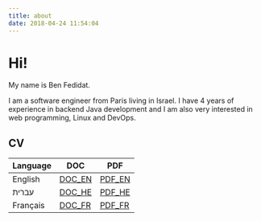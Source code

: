 ```yaml
---
title: about
date: 2018-04-24 11:54:04
---
```


# Hi!

My name is Ben Fedidat.

I am a software engineer from Paris living in Israel.
I have 4 years of experience in backend Java development
and I am also very interested in web programming, Linux and DevOps.

## CV

| Language  | DOC                                                      | PDF                                                      |
| --------- | -------------------------------------------------------- | -------------------------------------------------------- |
| English   | [DOC_EN](/docs/CV_Benjamin_FEDIDAT_EN_02_2018.doc) | [PDF_EN](/docs/CV_Benjamin_FEDIDAT_EN_02_2018.pdf) |
| עברית      | [DOC_HE](/extra/docs/CV_Benjamin_FEDIDAT_HE_02_2018.doc) | [PDF_HE](/docs/CV_Benjamin_FEDIDAT_HE_02_2018.pdf) |
| Français  | [DOC_FR](/docs/CV_Benjamin_FEDIDAT_FR_02_2018.doc) | [PDF_FR](/docs/CV_Benjamin_FEDIDAT_FR_02_2018.pdf) |